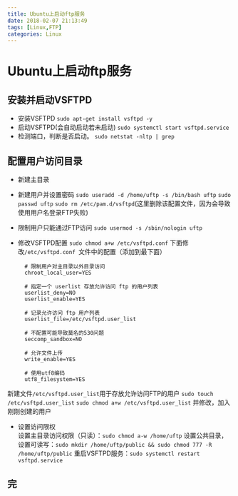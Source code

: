```yaml
---
title: Ubuntu上启动ftp服务
date: 2018-02-07 21:13:49
tags: [Linux,FTP]
categories: Linux
---
```

# Ubuntu上启动ftp服务

## 安装并启动VSFTPD
* 安装VSFTPD
`sudo apt-get install vsftpd -y`
* 启动VSFTPD(会自动启动若未启动)
`sudo systemctl start vsftpd.service`
* 检测端口，判断是否启动。
`sudo netstat -nltp | grep` 

## 配置用户访问目录
* 新建主目录
* 新建用户并设置密码
`sudo useradd -d /home/uftp -s /bin/bash uftp`
`sudo passwd uftp`
`sudo rm /etc/pam.d/vsftpd`(这里删除该配置文件，因为会导致使用用户名登录FTP失败)
* 限制用户只能通过FTP访问
`sudo usermod -s /sbin/nologin uftp`
* 修改VSFTPD配置
`sudo chmod a+w /etc/vsftpd.conf`
下面修改`/etc/vsftpd.conf `文件中的配置（添加到最下面）

		# 限制用户对主目录以外目录访问
		chroot_local_user=YES
		
		# 指定一个 userlist 存放允许访问 ftp 的用户列表
		userlist_deny=NO
		userlist_enable=YES
		
		# 记录允许访问 ftp 用户列表
		userlist_file=/etc/vsftpd.user_list
		
		# 不配置可能导致莫名的530问题
		seccomp_sandbox=NO
		
		# 允许文件上传
		write_enable=YES
		
		# 使用utf8编码
		utf8_filesystem=YES
新建文件`/etc/vsftpd.user_list`用于存放允许访问FTP的用户
`sudo touch /etc/vsftpd.user_list`
`sudo chmod a+w /etc/vsftpd.user_list`
并修改，加入刚刚创建的用户

* 设置访问限权  
设置主目录访问权限（只读）：`sudo chmod a-w /home/uftp`
设置公共目录，设置可读写：`sudo mkdir /home/uftp/public && sudo chmod 777 -R /home/uftp/public`
重启VSFTPD服务：`sudo systemctl restart vsftpd.service`

## 完
